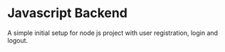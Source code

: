 # Javascript Backend

A simple initial setup for node js project with user registration, login and logout.